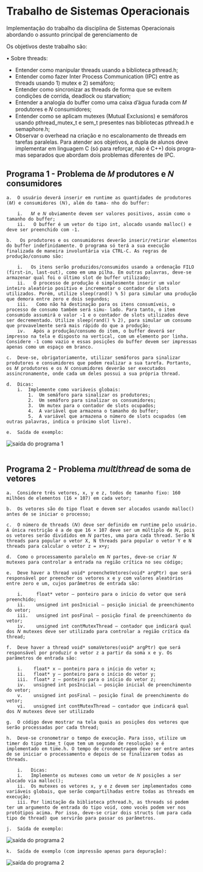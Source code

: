 # Trabalho de Sistemas Operacionais

Implementação do trabalho da disciplina de Sistemas Operacionais abordando o assunto principal de gerenciamento de 

Os objetivos deste trabalho são:

•  	Sobre threads:
    <ul>
    <li>Entender como manipular threads usando a biblioteca pthread.h;</li>
    <li>Entender como fazer Inter Process Communication (IPC) entre as threads usando 1) mutex e 2) semáforo;</li>
    <li>Entender como sincronizar as threads de forma que se evitem condições de corrida, deadlock ou starvation;</li>
    <li>Entender a analogia do buffer como uma caixa d’água furada com 𝑀 produtores e 𝑁 consumidores;</li>
    <li>Entender como se aplicam mutexes (Mutual Exclusions) e semáforos usando pthread_mutex_t e sem_t presentes nas bibliotecas pthread.h e semaphore.h; </li>
    <li>Observar o overhead na criação e no escalonamento de threads em tarefas paralelas.
        Para atender aos objetivos, a dupla de alunos deve implementar em linguagem C (só para reforçar, não é C++) dois progra- mas separados que abordam dois problemas diferentes de IPC.</li>
    </ul>

## Programa 1 - Problema de 𝑀 produtores e 𝑁 consumidores

    a.	O usuário deverá inserir em runtime as quantidades de produtores (𝑀) e consumidores (𝑁), além do tama- nho do buffer:

        i.   𝑀 e 𝑁 obviamente devem ser valores positivos, assim como o tamanho do buffer;
        ii.   O buffer é um vetor do tipo int, alocado usando malloc() e deve ser preenchido com -1.

    b.   Os produtores e os consumidores deverão inserir/retirar elementos do buffer indefinidamente. O programa só terá a sua execução finalizada de maneira involuntária via CTRL-C. As regras de produção/consumo são:

        i.   Os itens serão produzidos/consumidos usando a ordenação FILO (first-in, last-out), como em uma pilha. Em outras palavras, deve-se armazenar qual foi o último slot de buffer utilizado;
        ii.   O processo de produção é simplesmente inserir um valor inteiro aleatório positivo e incrementar o contador de slots utilizados. Porém, utilize sleep(rand() % 5) para simular uma produção que demora entre zero e dois segundos;
        iii.   Como não há destinação para os itens consumíveis, o processo de consumo também será simu- lado. Para tanto, o item consumido assumirá o valor -1 e o contador de slots utilizados deve ser decrementado. Utilize sleep(rand() % 2), para simular um consumo que provavelmente será mais rápido do que a produção;
        iv.   Após a produção/consumo do item, o buffer deverá ser impresso na tela e disposto na vertical, com um elemento por linha. Considere -1 como vazio e essas posições do buffer devem ser impressas apenas como um espaço em branco.

    c.	Deve-se, obrigatoriamente, utilizar semáforos para sinalizar produtores e consumidores que podem realizar a sua tarefa. Portanto, os 𝑀 produtores e os 𝑁 consumidores deverão ser executados assincronamente, onde cada um deles possui a sua própria thread.

    d.	Dicas:
        i.	Implemente como variáveis globais:
            1.	Um semáforo para sinalizar os produtores;
            2.	Um semáforo para sinalizar os consumidores;
            3.	Um mutex para o contador de slots ocupados;
            4.	A variável que armazena o tamanho do buffer;
            5.	A variável que armazena o número de slots ocupados (em outras palavras, indica o próximo slot livre).

    e.	Saída de exemplo:
![saída do programa 1](./pictures/programa1.PNG)
<br>
<br>

## Programa 2 - Problema 𝘮𝘶𝘭𝘵𝘪𝘵𝘩𝘳𝘦𝘢𝘥 de soma de vetores

    a.	Considere três vetores, x, y e z, todos de tamanho fixo: 160 milhões de elementos (16 × 107) em cada vetor;

    b.	Os vetores são do tipo float e devem ser alocados usando malloc() antes de se iniciar o processo;

    c.	O número de threads (𝑁) deve ser definido em runtime pelo usuário. A única restrição é a de que 16 × 107 deve ser um múltiplo de 𝑁, pois os vetores serão divididos em 𝑁 partes, uma para cada thread. Serão N threads para popular o vetor X, N threads para popular o vetor Y e N threads para calcular o vetor z = x+y;

    d.	Como o processamento paralelo em 𝑁 partes, deve-se criar 𝑁 mutexes para controlar a entrada na região crítica no seu código;

    e.	Deve haver a thread void* preencheVetores(void* argPtr) que será responsável por preencher os vetores x e y com valores aleatórios entre zero e um, cujos parâmetros de entrada são:

        i.	   float* vetor – ponteiro para o início do vetor que será preenchido;
        ii.	   unsigned int posInicial – posição inicial de preenchimento do vetor;
        iii.   unsigned int posFinal – posição final de preenchimento do vetor;
        iv.	   unsigned int contMutexThread – contador que indicará qual dos 𝑁 mutexes deve ser utilizado para controlar a região crítica da thread;

    f.	Deve haver a thread void* somaVetores(void* argPtr) que será responsável por produzir o vetor z a partir da soma x e y. Os parâmetros de entrada são:

        i.	  float* x – ponteiro para o início do vetor x;
        ii.	  float* y – ponteiro para o início do vetor y;
        iii.  float* z – ponteiro para o início do vetor z;
        iv.	  unsigned int posInicial – posição inicial de preenchimento do vetor;
        v.	  unsigned int posFinal – posição final de preenchimento do vetor;
        vi.	  unsigned int contMutexThread – contador que indicará qual dos 𝑁 mutexes deve ser utilizado

    g.	O código deve mostrar na tela quais as posições dos vetores que serão processadas por cada thread;

    h.	Deve-se cronometrar o tempo de execução. Para isso, utilize um timer do tipo time_t (que tem um segundo de resolução) e é implementado em time.h. O tempo de cronometragem deve ser entre antes de se iniciar o processamento e depois de se finalizarem todas as threads.

        i.   Dicas:
        i.   Implemente os mutexes como um vetor de 𝑁 posições a ser alocado via malloc();
        ii.  Os mutexes os vetores x, y e z devem ser implementados como variáveis globais, que serão compartilhadas entre todas as threads em execução;
        iii. Por limitação da biblioteca pthread.h, as threads só podem ter um argumento de entrada do tipo void, como vocês podem ver nos protótipos acima. Por isso, deve-se criar dois structs (um para cada tipo de thread) que servirão para passar os parâmetros.

    j.	Saída de exemplo:
![saída do programa 2](./pictures/programa2.1.PNG)

    k.	Saída de exemplo (com impressão apenas para depuração):
![saída do programa 2](./pictures/programa2.2.png)


